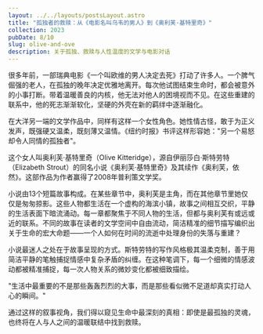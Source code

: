 ```yaml
---
layout: ../../layouts/postsLayout.astro
title: "孤独者的救赎：从《电影名叫乌韦的男人》到《奥利芙·基特里奇》"
collection: 2023
pubDate: 8/10
slug: olive-and-ove
description: 关于孤独、救赎与人性温度的文学与电影对话
---
```



很多年前，一部瑞典电影《一个叫欧维的男人决定去死》打动了许多人。一个脾气倔强的老人，在孤独的晚年决定优雅地离开。每次他试图结束生命时，都会被意外的小事打断。带着温暖善良的内核，他无法对他人的困境视而不见。在这些重建的联系中，他的死志渐渐软化，坚硬的外壳在新的羁绊中逐渐融化。



在大洋另一端的文学作品中，同样有这样一个女性角色。她性情古怪，敢于为正义发声，既强硬又温柔，既刻薄又温情。《纽约时报》书评这样形容她："另一个易怒却令人同情的孤独者"。

这个女人叫奥利芙·基特里奇（Olive Kitteridge），源自伊丽莎白·斯特劳特（Elizabeth Strout）的同名小说《奥利芙·基特里奇》及其续作《奥利芙，依然》。这部作品为作者赢得了2008年普利策文学奖。



小说由13个短篇故事构成。在某些章节中，奥利芙是主角，而在其他章节里她仅仅是匆匆掠影。这些人物都生活在一个虚构的海滨小镇，故事之间相互交织，平静的生活表面下暗流涌动。每一章都聚焦于不同人物的生活，但都与奥利芙有或远或近的联系。不同的故事在读者的文学空间中自由流动，简洁精准的细节描写编织出关于生命的宏大命题——一个人如何在时间的流逝中处理身份的失落与重建？



小说最迷人之处在于故事呈现的方式。斯特劳特的写作风格极其温柔克制，善于用简洁平静的笔触捕捉情感中复杂矛盾的纠缠。在这种笔调下，每一个细微的情感波动都被精准捕捉，每一次人物关系的微妙变化都被细致描绘。

"生活中最重要的不是那些轰轰烈烈的大事，而是那些看似微不足道却真实打动人心的瞬间。" 

通过这样的叙事视角，我们得以窥见生命中最深刻的真相：即使是最孤独的灵魂，也终将在人与人之间的温暖联结中找到救赎。


